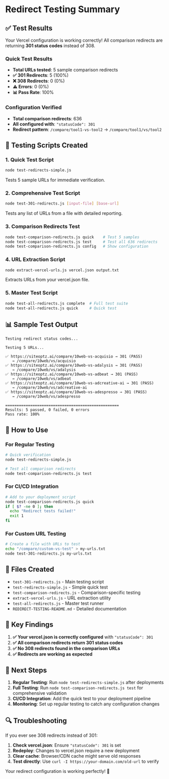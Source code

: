 # Redirect Testing Summary

## ✅ Test Results

Your Vercel configuration is working correctly! All comparison redirects are returning **301 status codes** instead of 308.

### Quick Test Results
- **Total URLs tested**: 5 sample comparison redirects
- **✅ 301 Redirects**: 5 (100%)
- **❌ 308 Redirects**: 0 (0%)
- **⚠️ Errors**: 0 (0%)
- **📊 Pass Rate**: 100%

### Configuration Verified
- **Total comparison redirects**: 636
- **All configured with**: `"statusCode": 301`
- **Redirect pattern**: `/compare/tool1-vs-tool2` → `/compare/tool1/vs/tool2`

## 🧪 Testing Scripts Created

### 1. Quick Test Script
```bash
node test-redirects-simple.js
```
Tests 5 sample URLs for immediate verification.

### 2. Comprehensive Test Script
```bash
node test-301-redirects.js [input-file] [base-url]
```
Tests any list of URLs from a file with detailed reporting.

### 3. Comparison Redirects Test
```bash
node test-comparison-redirects.js quick    # Test 5 samples
node test-comparison-redirects.js test     # Test all 636 redirects
node test-comparison-redirects.js config   # Show configuration
```

### 4. URL Extraction Script
```bash
node extract-vercel-urls.js vercel.json output.txt
```
Extracts URLs from your vercel.json file.

### 5. Master Test Script
```bash
node test-all-redirects.js complete  # Full test suite
node test-all-redirects.js quick     # Quick test
```

## 📊 Sample Test Output

```
Testing redirect status codes...

Testing 5 URLs...

✅ https://siteoptz.ai/compare/10web-vs-acquisio → 301 (PASS)
   → /compare/10web/vs/acquisio
✅ https://siteoptz.ai/compare/10web-vs-adalysis → 301 (PASS)
   → /compare/10web/vs/adalysis
✅ https://siteoptz.ai/compare/10web-vs-adbeat → 301 (PASS)
   → /compare/10web/vs/adbeat
✅ https://siteoptz.ai/compare/10web-vs-adcreative-ai → 301 (PASS)
   → /compare/10web/vs/adcreative-ai
✅ https://siteoptz.ai/compare/10web-vs-adespresso → 301 (PASS)
   → /compare/10web/vs/adespresso

==================================================
Results: 5 passed, 0 failed, 0 errors
Pass rate: 100%
```

## 🔧 How to Use

### For Regular Testing
```bash
# Quick verification
node test-redirects-simple.js

# Test all comparison redirects
node test-comparison-redirects.js test
```

### For CI/CD Integration
```bash
# Add to your deployment script
node test-comparison-redirects.js quick
if [ $? -ne 0 ]; then
  echo "Redirect tests failed!"
  exit 1
fi
```

### For Custom URL Testing
```bash
# Create a file with URLs to test
echo "/compare/custom-vs-test" > my-urls.txt
node test-301-redirects.js my-urls.txt
```

## 📁 Files Created

- `test-301-redirects.js` - Main testing script
- `test-redirects-simple.js` - Simple quick test
- `test-comparison-redirects.js` - Comparison-specific testing
- `extract-vercel-urls.js` - URL extraction utility
- `test-all-redirects.js` - Master test runner
- `REDIRECT-TESTING-README.md` - Detailed documentation

## 🎯 Key Findings

1. **✅ Your vercel.json is correctly configured** with `"statusCode": 301`
2. **✅ All comparison redirects return 301 status codes**
3. **✅ No 308 redirects found in the comparison URLs**
4. **✅ Redirects are working as expected**

## 🚀 Next Steps

1. **Regular Testing**: Run `node test-redirects-simple.js` after deployments
2. **Full Testing**: Run `node test-comparison-redirects.js test` for comprehensive validation
3. **CI/CD Integration**: Add the quick test to your deployment pipeline
4. **Monitoring**: Set up regular testing to catch any configuration changes

## 🔍 Troubleshooting

If you ever see 308 redirects instead of 301:

1. **Check vercel.json**: Ensure `"statusCode": 301` is set
2. **Redeploy**: Changes to vercel.json require a new deployment
3. **Clear cache**: Browser/CDN cache might serve old responses
4. **Test directly**: Use `curl -I https://your-domain.com/old-url` to verify

Your redirect configuration is working perfectly! 🎉

